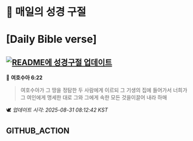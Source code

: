 # 🙏 매일의 성경 구절
# [Daily Bible verse]
## [![README에 성경구절 업데이트](https://github.com/DONGSUKA/first_test/actions/workflows/update-readme-bible.yml/badge.svg)](https://github.com/DONGSUKA/first_test/actions/workflows/update-readme-bible.yml)
<!-- START_BIBLE_VERSE -->
📖 **여호수아 6:22**
> 여호수아가 그 땅을 정탐한 두 사람에게 이르되 그 기생의 집에 들어가서 너희가 그 여인에게 맹세한 대로 그와 그에게 속한 모든 것을이끌어 내라 하매

🕊️ _업데이트 시각: 2025-08-31 08:12:42 KST_
  <!-- END_BIBLE_VERSE -->
## GITHUB_ACTION
